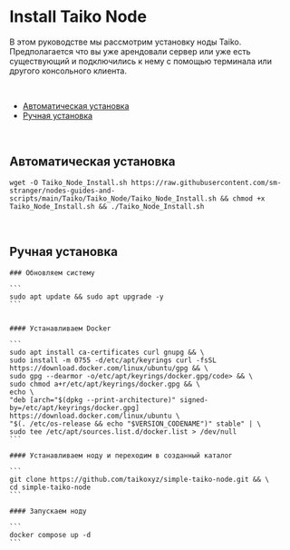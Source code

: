 # Install Taiko Node
В этом руководстве мы рассмотрим установку ноды Taiko. Предполагается что вы уже арендовали сервер или уже есть существующий и подключились к нему с помощью терминала или другого консольного клиента.

<br/> 

<ul> 
 <li><a href="#automatic_install">Автоматическая установка</a></li> 
 <li><a href="#manual_install">Ручная установка</a></li> 
</ul>

<br>

<div name="automatic_install">
  
  ## Автоматическая установка
  
  ```
  wget -O Taiko_Node_Install.sh https://raw.githubusercontent.com/sm-stranger/nodes-guides-and-scripts/main/Taiko/Taiko_Node/Taiko_Node_Install.sh && chmod +x Taiko_Node_Install.sh && ./Taiko_Node_Install.sh
  ```
</div>

<br/>

<div name="manual_install">
 
 ## Ручная установка
 
  
    ### Обновляем систему
    
    ```
    sudo apt update && sudo apt upgrade -y
    ```

  
    #### Устанавливаем Docker
  
    ```
    sudo apt install ca-certificates curl gnupg && \
    sudo install -m 0755 -d/etc/apt/keyrings curl -fsSL https://download.docker.com/linux/ubuntu/gpg && \
    sudo gpg --dearmor -o/etc/apt/keyrings/docker.gpg/code> && \
    sudo chmod a+r/etc/apt/keyrings/docker.gpg && \
    echo \
    "deb [arch="$(dpkg --print-architecture)" signed-by=/etc/apt/keyrings/docker.gpg] https://download.docker.com/linux/ubuntu \
    "$(. /etc/os-release && echo "$VERSION_CODENAME")" stable" | \
    sudo tee /etc/apt/sources.list.d/docker.list > /dev/null
    ```
    
    #### Устанавливаем ноду и переходим в созданный каталог
    
    ```
    git clone https://github.com/taikoxyz/simple-taiko-node.git && \
    cd simple-taiko-node
    ```
    
    #### Запускаем ноду
    
    ```
    docker compose up -d
    ```
  
  </div>
